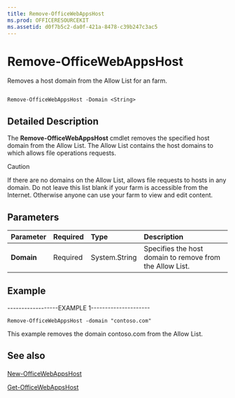 ```yaml
---
title: Remove-OfficeWebAppsHost
ms.prod: OFFICERESOURCEKIT
ms.assetid: d0f7b5c2-da0f-421a-8478-c39b247c3ac5
---
```



# Remove-OfficeWebAppsHost

Removes a host domain from the Allow List for an farm.
  
    
    


```

Remove-OfficeWebAppsHost -Domain <String>
```


## Detailed Description

The **Remove-OfficeWebAppsHost** cmdlet removes the specified host domain from the Allow List. The Allow List contains the host domains to which allows file operations requests.
  
    
    

> [!CAUTION]
> If there are no domains on the Allow List, allows file requests to hosts in any domain. Do not leave this list blank if your farm is accessible from the Internet. Otherwise anyone can use your farm to view and edit content. 
  
    
    


## Parameters



|**Parameter**|**Required**|**Type**|**Description**|
|:-----|:-----|:-----|:-----|
|**Domain** <br/> |Required  <br/> |System.String  <br/> |Specifies the host domain to remove from the Allow List.  <br/> |
   

## Example

------------------EXAMPLE 1---------------------
  
    
    

```
Remove-OfficeWebAppsHost -domain "contoso.com"
```

This example removes the domain contoso.com from the Allow List. 
  
    
    

## See also


#### 


  
    
    
 [New-OfficeWebAppsHost](new-officewebappshost.md)
  
    
    
 [Get-OfficeWebAppsHost](get-officewebappshost.md)
